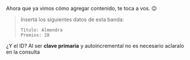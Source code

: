 Ahora que ya vimos cómo agregar contenido, te toca a vos. :wink:

> Insertá los siguientes datos de esta banda:
>
> ```
> Título: Almendra
> Premios: 28

¿Y el ID? Al ser **clave primaria** y autoincremental no es necesario aclaralo en la consulta

<div class='mu-erd'
  data-entities='{
    "bandas": {
      "id" : {
        "type": "INTEGER",
        "pk": true
      },
      "nombre": {
        "type": "TEXT"
      },
      "premios": {
        "type": "INTEGER"
      }
    }
  }'>
</div>